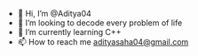 - 👋 Hi, I’m @Aditya04
- 👀 I’m looking to decode every problem of life
- 🌱 I’m currently learning C++
- 📫 How to reach me adityasaha04@gmail.com

<!---
North124/North124 is a ✨ special ✨ repository because its `README.md` (this file) appears on your GitHub profile.
You can click the Preview link to take a look at your changes.
--->
